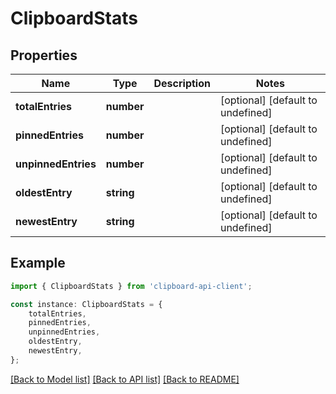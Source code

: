 # ClipboardStats


## Properties

Name | Type | Description | Notes
------------ | ------------- | ------------- | -------------
**totalEntries** | **number** |  | [optional] [default to undefined]
**pinnedEntries** | **number** |  | [optional] [default to undefined]
**unpinnedEntries** | **number** |  | [optional] [default to undefined]
**oldestEntry** | **string** |  | [optional] [default to undefined]
**newestEntry** | **string** |  | [optional] [default to undefined]

## Example

```typescript
import { ClipboardStats } from 'clipboard-api-client';

const instance: ClipboardStats = {
    totalEntries,
    pinnedEntries,
    unpinnedEntries,
    oldestEntry,
    newestEntry,
};
```

[[Back to Model list]](../README.md#documentation-for-models) [[Back to API list]](../README.md#documentation-for-api-endpoints) [[Back to README]](../README.md)
